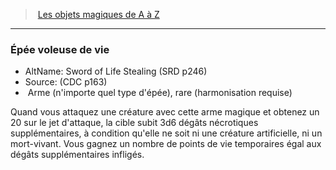 ﻿> [Les objets magiques de A à Z](hd_magicitems_az_les_objets_magiques_de_a_a_z.md)

---

### Épée voleuse de vie

- AltName: Sword of Life Stealing (SRD p246)
- Source: (CDC p163)
-  Arme (n'importe quel type d'épée), rare (harmonisation requise)

Quand vous attaquez une créature avec cette arme magique et obtenez un 20 sur le jet d'attaque, la cible subit 3d6 dégâts nécrotiques supplémentaires, à condition qu'elle ne soit ni une créature artificielle, ni un mort-vivant. Vous gagnez un nombre de points de vie temporaires égal aux dégâts supplémentaires infligés.

